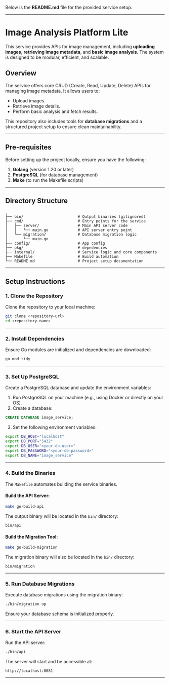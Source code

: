 Below is the **README.md** file for the provided service setup.

---

# Image Analysis Platform Lite

This service provides APIs for image management, including **uploading images**, **retrieving image metadata**, and **basic image analysis**. The system is designed to be modular, efficient, and scalable.

## Overview

The service offers core CRUD (Create, Read, Update, Delete) APIs for managing image metadata. It allows users to:
- Upload images.
- Retrieve image details.
- Perform basic analysis and fetch results.

This repository also includes tools for **database migrations** and a structured project setup to ensure clean maintainability.

---

## Pre-requisites

Before setting up the project locally, ensure you have the following:

1. **Golang** (version 1.20 or later)
2. **PostgreSQL** (for database management)
3. **Make** (to run the Makefile scripts)

---

## Directory Structure

```plaintext
.
├── bin/                        # Output binaries (gitignored)
├── cmd/                        # Entry points for the service
│   ├── server/                 # Main API server code
│   │   └── main.go             # API server entry point
│   └── migration/              # Database migration logic
│       └── main.go
├── config/                     # App config
├── pkg/                        # depedencies
├── internal/                   # Service logic and core components
├── Makefile                    # Build automation
└── README.md                   # Project setup documentation
```

---

## Setup Instructions

### 1. Clone the Repository

Clone the repository to your local machine:

```bash
git clone <repository-url>
cd <repository-name>
```

---

### 2. Install Dependencies

Ensure Go modules are initialized and dependencies are downloaded:

```bash
go mod tidy
```

---

### 3. Set Up PostgreSQL

Create a PostgreSQL database and update the environment variables:

1. Run PostgreSQL on your machine (e.g., using Docker or directly on your OS).
2. Create a database:

```sql
CREATE DATABASE image_service;
```

3. Set the following environment variables:

```bash
export DB_HOST="localhost"
export DB_PORT="5432"
export DB_USER="<your-db-user>"
export DB_PASSWORD="<your-db-password>"
export DB_NAME="image_service"
```

---

### 4. Build the Binaries

The `Makefile` automates building the service binaries.

#### Build the API Server:

```bash
make go-build-api
```

The output binary will be located in the `bin/` directory:

```plaintext
bin/api
```

#### Build the Migration Tool:

```bash
make go-build-migration
```

The migration binary will also be located in the `bin/` directory:

```plaintext
bin/migration
```

---

### 5. Run Database Migrations

Execute database migrations using the migration binary:

```bash
./bin/migration up
```

Ensure your database schema is initialized properly.

---

### 6. Start the API Server

Run the API server:

```bash
./bin/api
```

The server will start and be accessible at:

```plaintext
http://localhost:8081
```

---